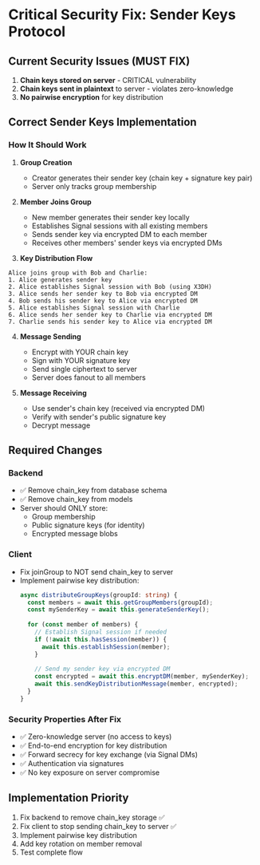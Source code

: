 # Critical Security Fix: Sender Keys Protocol

## Current Security Issues (MUST FIX)

1. **Chain keys stored on server** - CRITICAL vulnerability
2. **Chain keys sent in plaintext** to server - violates zero-knowledge
3. **No pairwise encryption** for key distribution

## Correct Sender Keys Implementation

### How It Should Work

1. **Group Creation**
   - Creator generates their sender key (chain key + signature key pair)
   - Server only tracks group membership

2. **Member Joins Group**
   - New member generates their sender key locally
   - Establishes Signal sessions with all existing members
   - Sends sender key via encrypted DM to each member
   - Receives other members' sender keys via encrypted DMs

3. **Key Distribution Flow**
```
Alice joins group with Bob and Charlie:
1. Alice generates sender key
2. Alice establishes Signal session with Bob (using X3DH)
3. Alice sends her sender key to Bob via encrypted DM
4. Bob sends his sender key to Alice via encrypted DM
5. Alice establishes Signal session with Charlie
6. Alice sends her sender key to Charlie via encrypted DM
7. Charlie sends his sender key to Alice via encrypted DM
```

4. **Message Sending**
   - Encrypt with YOUR chain key
   - Sign with YOUR signature key
   - Send single ciphertext to server
   - Server does fanout to all members

5. **Message Receiving**
   - Use sender's chain key (received via encrypted DM)
   - Verify with sender's public signature key
   - Decrypt message

## Required Changes

### Backend
- ✅ Remove chain_key from database schema
- ✅ Remove chain_key from models
- Server should ONLY store:
  - Group membership
  - Public signature keys (for identity)
  - Encrypted message blobs

### Client
- Fix joinGroup to NOT send chain_key to server
- Implement pairwise key distribution:
  ```typescript
  async distributeGroupKeys(groupId: string) {
    const members = await this.getGroupMembers(groupId);
    const mySenderKey = await this.generateSenderKey();
    
    for (const member of members) {
      // Establish Signal session if needed
      if (!await this.hasSession(member)) {
        await this.establishSession(member);
      }
      
      // Send my sender key via encrypted DM
      const encrypted = await this.encryptDM(member, mySenderKey);
      await this.sendKeyDistributionMessage(member, encrypted);
    }
  }
  ```

### Security Properties After Fix
- ✅ Zero-knowledge server (no access to keys)
- ✅ End-to-end encryption for key distribution
- ✅ Forward secrecy for key exchange (via Signal DMs)
- ✅ Authentication via signatures
- ✅ No key exposure on server compromise

## Implementation Priority
1. Fix backend to remove chain_key storage ✅
2. Fix client to stop sending chain_key to server ✅
3. Implement pairwise key distribution
4. Add key rotation on member removal
5. Test complete flow